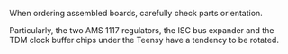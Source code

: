 When ordering assembled boards, carefully check parts orientation.

Particularly, the two AMS 1117 regulators, the ISC bus expander and the TDM clock buffer chips under the Teensy have a tendency to be rotated.
